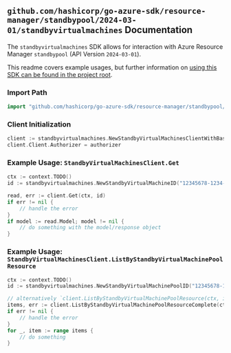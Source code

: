 
## `github.com/hashicorp/go-azure-sdk/resource-manager/standbypool/2024-03-01/standbyvirtualmachines` Documentation

The `standbyvirtualmachines` SDK allows for interaction with Azure Resource Manager `standbypool` (API Version `2024-03-01`).

This readme covers example usages, but further information on [using this SDK can be found in the project root](https://github.com/hashicorp/go-azure-sdk/tree/main/docs).

### Import Path

```go
import "github.com/hashicorp/go-azure-sdk/resource-manager/standbypool/2024-03-01/standbyvirtualmachines"
```


### Client Initialization

```go
client := standbyvirtualmachines.NewStandbyVirtualMachinesClientWithBaseURI("https://management.azure.com")
client.Client.Authorizer = authorizer
```


### Example Usage: `StandbyVirtualMachinesClient.Get`

```go
ctx := context.TODO()
id := standbyvirtualmachines.NewStandbyVirtualMachineID("12345678-1234-9876-4563-123456789012", "example-resource-group", "standbyVirtualMachinePoolName", "standbyVirtualMachineName")

read, err := client.Get(ctx, id)
if err != nil {
	// handle the error
}
if model := read.Model; model != nil {
	// do something with the model/response object
}
```


### Example Usage: `StandbyVirtualMachinesClient.ListByStandbyVirtualMachinePoolResource`

```go
ctx := context.TODO()
id := standbyvirtualmachines.NewStandbyVirtualMachinePoolID("12345678-1234-9876-4563-123456789012", "example-resource-group", "standbyVirtualMachinePoolName")

// alternatively `client.ListByStandbyVirtualMachinePoolResource(ctx, id)` can be used to do batched pagination
items, err := client.ListByStandbyVirtualMachinePoolResourceComplete(ctx, id)
if err != nil {
	// handle the error
}
for _, item := range items {
	// do something
}
```
